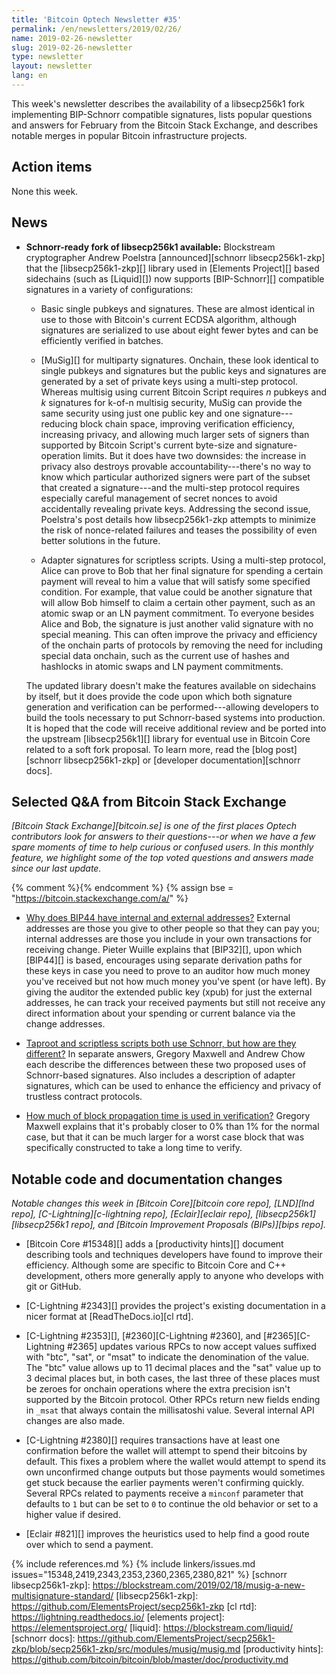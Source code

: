 ```yaml
---
title: 'Bitcoin Optech Newsletter #35'
permalink: /en/newsletters/2019/02/26/
name: 2019-02-26-newsletter
slug: 2019-02-26-newsletter
type: newsletter
layout: newsletter
lang: en
---
```

This week's newsletter describes the availability of a libsecp256k1 fork
implementing BIP-Schnorr compatible signatures, lists popular questions
and answers for February from the Bitcoin Stack Exchange, and describes
notable merges in popular Bitcoin infrastructure projects.

## Action items

None this week.

## News

- **Schnorr-ready fork of libsecp256k1 available:** Blockstream
  cryptographer Andrew Poelstra [announced][schnorr libsecp256k1-zkp]
  that the [libsecp256k1-zkp][] library used in [Elements Project][]
  based sidechains (such as [Liquid][]) now supports [BIP-Schnorr][]
  compatible signatures in a variety of configurations:

  - Basic single pubkeys and signatures.  These are almost identical
    in use to those with Bitcoin's current ECDSA algorithm, although
    signatures are serialized to use about eight fewer bytes and can
    be efficiently verified in batches.

  - [MuSig][] for multiparty signatures.  Onchain, these look
    identical to single pubkeys and signatures but the public keys and
    signatures are generated by a set of
    private keys using a multi-step protocol.  Whereas
    multisig using current Bitcoin Script requires *n* pubkeys
    and *k* signatures for k-of-n multisig security, MuSig can provide the
    same security using just one public key and one signature---reducing
    block chain space, improving verification efficiency, increasing
    privacy, and allowing much larger sets of signers than supported
    by Bitcoin Script's current byte-size and signature-operation
    limits.  But it does have two downsides: the increase in privacy
    also destroys provable accountability---there's no way to know
    which particular authorized signers were part of the subset that
    created a signature---and the multi-step protocol requires
    especially careful management of secret nonces to avoid accidentally
    revealing private keys.  Addressing the second issue, Poelstra's post details
    how libsecp256k1-zkp attempts to minimize the risk of
    nonce-related failures and teases the possibility of even better
    solutions in the future.

  - Adapter signatures for scriptless scripts.  Using a multi-step
    protocol, Alice can prove to Bob that her final signature for
    spending a certain payment will reveal to him a value that will
    satisfy some specified condition.  For example, that value could
    be another signature that will allow Bob himself to claim a
    certain other payment, such as an atomic swap or an LN payment
    commitment.  To everyone besides Alice and Bob, the signature is
    just another valid signature with no special meaning.  This can
    often improve the privacy and efficiency of the onchain parts of
    protocols by removing the need for including special data onchain,
    such as the current use of hashes and hashlocks in atomic swaps
    and LN payment commitments.

  The updated library doesn't make the features available on
  sidechains by itself, but it does provide the code upon which both
  signature generation and verification can be performed---allowing
  developers to build the tools necessary to put Schnorr-based systems
  into production.  It is hoped that the code will receive additional
  review and be ported into the upstream [libsecp256k1][] library for
  eventual use in Bitcoin Core related to a soft fork proposal.  To
  learn more, read the [blog post][schnorr libsecp256k1-zkp] or
  [developer documentation][schnorr docs].

## Selected Q&A from Bitcoin Stack Exchange

*[Bitcoin Stack Exchange][bitcoin.se] is one of the first places Optech
contributors look for answers to their questions---or when we have a
few spare moments of time to help curious or confused users.  In
this monthly feature, we highlight some of the top voted questions and
answers made since our last update.*

{% comment %}<!-- https://bitcoin.stackexchange.com/search?tab=votes&q=created%3a1m..%20is%3aanswer -->{% endcomment %}
{% assign bse = "https://bitcoin.stackexchange.com/a/" %}

- [Why does BIP44 have internal and external addresses?]({{bse}}84594)
  External addresses are those you give to other people so that they can
  pay you; internal addresses are those you include in your own
  transactions for receiving change.  Pieter Wuille explains that
  [BIP32][], upon which [BIP44][] is based, encourages using separate
  derivation paths for these keys in case you need to prove to an
  auditor how much money you've received but not how much money you've
  spent (or have left).  By giving the auditor the extended public key
  (xpub) for just the external addresses, he can track your received
  payments but still not receive any direct information about your
  spending or current balance via the change addresses.

- [Taproot and scriptless scripts both use Schnorr, but how are they different?]({{bse}}84086)
  In separate answers, Gregory Maxwell and
  Andrew Chow each describe the differences between these two proposed
  uses of Schnorr-based signatures.  Also includes a description of
  adapter signatures, which can be used to enhance the efficiency and
  privacy of trustless contract protocols.

- [How much of block propagation time is used in verification?]({{bse}}84045)
  Gregory Maxwell explains that it's probably closer to 0% than 1% for
  the normal case, but that it can be much larger for a worst case block
  that was specifically constructed to take a long time to verify.

## Notable code and documentation changes

*Notable changes this week in [Bitcoin Core][bitcoin core repo],
[LND][lnd repo], [C-Lightning][c-lightning repo], [Eclair][eclair repo],
[libsecp256k1][libsecp256k1 repo], and [Bitcoin Improvement Proposals
(BIPs)][bips repo].*

- [Bitcoin Core #15348][] adds a [productivity hints][] document
  describing tools and techniques developers have found to improve their
  efficiency.  Although some are specific to Bitcoin Core and C++
  development, others more generally apply to anyone who develops with
  git or GitHub.

- [C-Lightning #2343][] provides the project's existing documentation in
  a nicer format at [ReadTheDocs.io][cl rtd].

- [C-Lightning #2353][], [#2360][C-Lightning #2360], and
  [#2365][C-Lightning #2365] updates various RPCs to now accept values
  suffixed with "btc", "sat", or "msat" to indicate the denomination of
  the value.  The "btc" value allows up to 11 decimal places and the
  "sat" value up to 3 decimal places but, in both cases, the last three
  of these places must be zeroes for onchain operations where the extra
  precision isn't supported by the Bitcoin protocol.  Other RPCs return
  new fields ending in `_msat` that always contain the millisatoshi
  value.  Several internal API changes are also made.

- [C-Lightning #2380][] requires transactions have at least one
  confirmation before the wallet will attempt to spend their bitcoins by
  default.  This fixes a problem where the wallet would attempt to spend
  its own unconfirmed change outputs but those payments would sometimes
  get stuck because the earlier payments weren't confirming quickly.
  Several RPCs related to payments receive a `minconf` parameter that
  defaults to `1` but can be set to `0` to continue the old behavior or
  set to a higher value if desired.

- [Eclair #821][] improves the heuristics used to help find
  a good route over which to send a payment.

{% include references.md %}
{% include linkers/issues.md issues="15348,2419,2343,2353,2360,2365,2380,821" %}
[schnorr libsecp256k1-zkp]: https://blockstream.com/2019/02/18/musig-a-new-multisignature-standard/
[libsecp256k1-zkp]: https://github.com/ElementsProject/secp256k1-zkp
[cl rtd]: https://lightning.readthedocs.io/
[elements project]: https://elementsproject.org/
[liquid]: https://blockstream.com/liquid/
[schnorr docs]: https://github.com/ElementsProject/secp256k1-zkp/blob/secp256k1-zkp/src/modules/musig/musig.md
[productivity hints]: https://github.com/bitcoin/bitcoin/blob/master/doc/productivity.md

